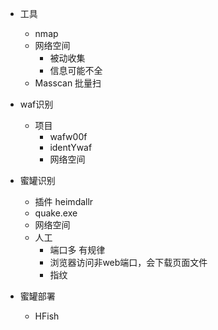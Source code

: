 * 工具
  * nmap
  * 网络空间
    * 被动收集
    * 信息可能不全
  * Masscan 批量扫

* waf识别
  * 项目
    * wafw00f
    * identYwaf
    * 网络空间

* 蜜罐识别
  * 插件 heimdallr
  * quake.exe
  * 网络空间
  * 人工
    * 端口多 有规律
    * 浏览器访问非web端口，会下载页面文件
    * 指纹 
* 蜜罐部署
  * HFish